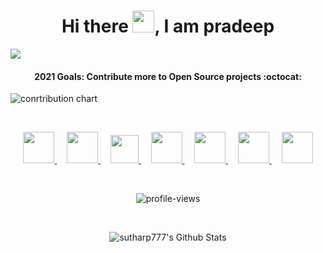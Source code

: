 

<p align="center">
  <h1 align="center">Hi there <img src="https://github.com/TheDudeThatCode/TheDudeThatCode/blob/master/Assets/Hi.gif" width="35px">, I am pradeep </h1>
</p>



![](https://raw.githubusercontent.com/metoop/shravan20/main/assets/header.png)

<!--
<h4 align="center"> I’m currently working on :octocat: <a href="https://www.ideseven.live/">online web ide</a>
  </h4>
-->  
<h4 align="center">
    <b> 2021 Goals: Contribute more to Open Source projects :octocat: </b>
</h4>

![conrtribution chart](https://user-images.githubusercontent.com/49487927/111588608-cc522f80-87e9-11eb-9018-e2aa406ea2c3.gif)

<br>

<p align="center">
  <a title="Portfolio" href="https://sutharp777.github.io/">
    <img src="https://iamskb258154309.files.wordpress.com/2020/07/cropped-circle-cropped.png" width="50" height="50" />
  </a>
  &nbsp;
  &nbsp;
  <a title="DEV.to" href="https://dev.to/sutharp777">
    <img src="https://cdn3.iconfinder.com/data/icons/logos-and-brands-adobe/512/84_Dev-512.png" width="50" height="50" />
  </a>
  &nbsp;
  &nbsp;
  
  <a title="Medium" href="https://medium.com/@sutharp777">
    <img src="https://cdn.mos.cms.futurecdn.net/uazw6gFQuEC29mxMM55Tpb-1200-80.jpg" width="45" height="45"  />
  </a>
  &nbsp;
  &nbsp;
 
  <a title="LinkedIn" href="https://www.linkedin.com/in/sutharp777/">
    <img src="https://cdn4.iconfinder.com/data/icons/social-media-and-logos-11/32/Logo_LinkedIn-512.png" width="50" height="50" />
  </a>
  &nbsp;
  &nbsp;
  
  <a title="Email" href="mailto:sutharp777@gmail.com">
    <img src="https://cdn4.iconfinder.com/data/icons/social-media-and-logos-11/32/Logo_Gmail_envelope_letter_email-512.png" width="50" height="50" />
  </a>
  &nbsp;
  &nbsp;
  
  <a title="Stackoverflow" href="https://stackoverflow.com/users/12537691/sutharp777?tab=profile">
    <img src="https://cdn0.iconfinder.com/data/icons/social-media-and-logos-11/32/logo_stackoverflow_Stack_overflow-512.png" width="50" height="50" />
  </a>
  &nbsp;
  &nbsp;
  
  <a title="Twitter" href="https://twitter.com/sutharp777">
    <img src="https://cdn4.iconfinder.com/data/icons/social-media-and-logos-11/32/Logo_Twitter_bird-512.png" width="50" height="50" />
  </a>
</p>

<br>

<p align="center"> <img src="https://komarev.com/ghpvc/?username=sutharp777&color=blueviolet" alt="profile-views"> </p>
<br>


<!--
<p align="center">
    <img align="center" alt="sutharp777's Github Stats" src="https://github-readme-stats.vercel.app/api?username=sutharp777&show_icons=true&hide_border=true" />
</p>
-->
<p align="center">
    <img align="center" alt="sutharp777's Github Stats" src="https://github-readme-streak-stats.herokuapp.com/?user=sutharp777" />
</p>
